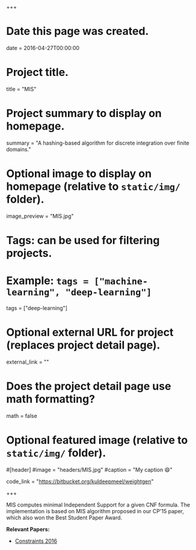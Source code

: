 +++
# Date this page was created.
date = 2016-04-27T00:00:00

# Project title.
title = "MIS"

# Project summary to display on homepage.
summary = "A hashing-based algorithm for discrete integration over finite domains."

# Optional image to display on homepage (relative to `static/img/` folder).
image_preview = "MIS.jpg"

# Tags: can be used for filtering projects.
# Example: `tags = ["machine-learning", "deep-learning"]`
tags = ["deep-learning"]

# Optional external URL for project (replaces project detail page).
external_link = ""

# Does the project detail page use math formatting?
math = false

# Optional featured image (relative to `static/img/` folder).
#[header]
#image = "headers/MIS.jpg"
#caption = "My caption :smile:"

code_link = "https://bitbucket.org/kuldeepmeel/weightgen"

+++

MIS computes minimal Independent Support for a given CNF formula. The implementation is based on MIS algorithm proposed in our CP'15 paper, which also won the Best Student Paper Award.

**Relevant Papers:**

* [Constraints 2016](https://bitbucket.org/kuldeepmeel/mis "Constraints 2016")
